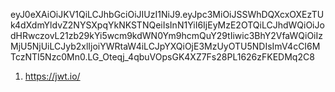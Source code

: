 eyJ0eXAiOiJKV1QiLCJhbGciOiJIUzI1NiJ9.eyJpc3MiOiJSSWhDQXcxOXEzTUk4dXdmYldvZ2NYSXpqYkNKSTNQeiIsInN1YiI6IjEyMzE2OTQiLCJhdWQiOiJodHRwczovL21zb29kYi5wcm9kdWN0Ym9hcmQuY29tIiwic3BhY2VfaWQiOiIzMjU5NjUiLCJyb2xlIjoiYWRtaW4iLCJpYXQiOjE3MzUyOTU5NDIsImV4cCI6MTczNTI5Nzc0Mn0.LG_Oteqj_4qbuVOpsGK4XZ7Fs28PL1626zFKEDMq2C8

1. https://jwt.io/